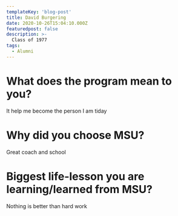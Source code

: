 ```yaml
---
templateKey: 'blog-post'
title: David Burgering
date: 2020-10-26T15:04:10.000Z
featuredpost: false
description: >-
  Class of 1977
tags:
  - Alumni
---
```


# What does the program mean to you?
It help me become the person I am tiday


# Why did you choose MSU?
Great coach and school 

# Biggest life-lesson you are learning/learned from MSU?

Nothing is better than hard work